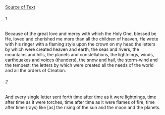 [Source of Text](https://github.com/scrollmapper/bible_databases_deuterocanonical)

###### 1
Because of the great love and mercy with which the Holy One, blessed be He, loved and cherished me more than all the children of heaven, He wrote with his ringer with a flaming style upon the crown on my head the letters by which were created heaven and earth, the seas and rivers, the mountains and hills, the planets and constellations, the lightnings, winds, earthquakes and voices (thunders), the snow and hail, the storm-wind and the tempest; the letters by which were created all the needs of the world and all the orders of Creation.

###### 2
And every single letter sent forth time after time as it were lightnings, time after time as it were torches, time after time as it were flames of fire, time after time (rays) like [as] the rising of the sun and the moon and the planets.